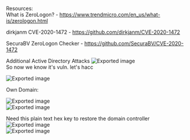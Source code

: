 Resources:  
What is ZeroLogon? - https://www.trendmicro.com/en_us/what-is/zerologon.html
 
dirkjanm CVE-2020-1472 - https://github.com/dirkjanm/CVE-2020-1472
 
SecuraBV ZeroLogon Checker - https://github.com/SecuraBV/CVE-2020-1472
   

Additional Active Directory Attacks
 ![Exported image](Exported%20image%2020241208212425-0.png)   
So now we know it's vuln. let's hacc
   

![Exported image](Exported%20image%2020241208212425-1.png)
 
Own Domain:

![Exported image](Exported%20image%2020241208212426-2.png)  
![Exported image](Exported%20image%2020241208212430-3.png)  

Need this plain text hex key to restore the domain controller
 ![Exported image](Exported%20image%2020241208212431-4.png)  
![Exported image](Exported%20image%2020241208212432-5.png)